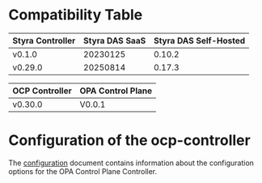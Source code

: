 # Compatibility Table

| Styra Controller | Styra DAS SaaS | Styra DAS Self-Hosted | 
|------------------|----------------|-----------------------|
| v0.1.0           | 20230125       | 0.10.2                |
| v0.29.0          | 20250814       | 0.17.3                |


| OCP Controller   | OPA Control Plane |
|------------------|-------------------|
| v0.30.0           | V0.0.1            |


# Configuration of the ocp-controller
The [configuration](https://github.com/Bankdata/styra-controller/blob/master/docs/configuration.md) document contains information about the configuration options for the OPA Control Plane Controller.
